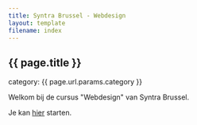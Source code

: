 ```yaml
---
title: Syntra Brussel - Webdesign
layout: template
filename: index
--- 
```


## {{ page.title }}

category: {{ page.url.params.category }}

Welkom bij de cursus "Webdesign" van Syntra Brussel.

Je kan <a href="{{ '/html' | relative_url}}">hier</a> starten.
